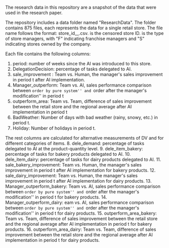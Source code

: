 The research data in this repository are a snapshot of the data that were used in the research paper.

The repository includes a data folder named "ResearchData". The folder contains 875 files, each represents the data for a single retail store. The file name follows the format: store_id_<ID>_<Owner Type>.csv. 
<ID> is the censored store ID.
<Owner Type> is the type of store managers, with "F" indicating franchise managers and "S" indicating stores owned by the company.

Each file contains the following columns:

1. period: number of weeks since the AI was introduced to this store.
2. DelegationDecision: percentage of tasks delegated to AI.
3. sale_improvement	: Team vs. Human, the manager's sales improvement in period t after AI implementation.
4. Manager_outperform: Team vs. AI, sales performance comparison between ``order by pure system'' and ``order after the manager's modification'' in period t	
5.  outperform_area: Team vs. Team, difference of sales improvement between the retail store and the regional average after AI implementation in period t
6. BadWeather: Number of days with bad weather (rainy, snowy, etc.) in period t.
7. Holiday: Number of holidays in period t.

The rest columns are calculated for alternative measurements of DV and for different categories of items.
8. dele_demand: percentage of tasks delegated to AI at the product-quantity level.
9. dele_item_bakery: percentage of tasks for bakery products delegated to AI.
10. dele_item_dairy: percentage of tasks for dairy products delegated to AI.
11. sale_bakery_improvement: Team vs. Human, the manager's sales improvement in period t after AI implementation for bakery products.
12. sale_dairy_improvement: Team vs. Human, the manager's sales improvement in period t after AI implementation for dairy products.
13. Manager_outperform_bakery: Team vs. AI, sales performance comparison between ``order by pure system'' and ``order after the manager's modification'' in period t for bakery products.
14. Manager_outperform_dairy: eam vs. AI, sales performance comparison between ``order by pure system'' and ``order after the manager's modification'' in period t for dairy products.
15. outperform_area_bakery: Team vs. Team, difference of sales improvement between the retail store and the regional average after AI implementation in period t for bakery products.
16. outperform_area_dairy: Team vs. Team, difference of sales improvement between the retail store and the regional average after AI implementation in period t for dairy products.